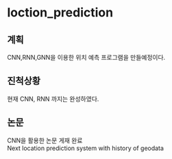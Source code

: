 # loction_prediction
## 계획
CNN,RNN,GNN을 이용한 위치 예측 프로그램을 만들예정이다.   
## 진척상황
현재 CNN, RNN 까지는 완성하였다.
## 논문
CNN을 활용한 논문 게재 완료  
Next location prediction system with history of geodata
